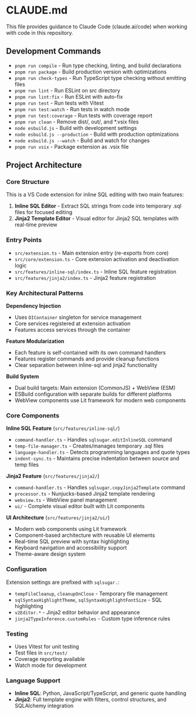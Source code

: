 # CLAUDE.md

This file provides guidance to Claude Code (claude.ai/code) when working with code in this repository.

## Development Commands

- `pnpm run compile` - Run type checking, linting, and build declarations
- `pnpm run package` - Build production version with optimizations
- `pnpm run check-types` - Run TypeScript type checking without emitting files
- `pnpm run lint` - Run ESLint on src directory
- `pnpm run lint:fix` - Run ESLint with auto-fix
- `pnpm run test` - Run tests with Vitest
- `pnpm run test:watch` - Run tests in watch mode
- `pnpm run test:coverage` - Run tests with coverage report
- `pnpm run clean` - Remove dist/, out/, and *.vsix files
- `node esbuild.js` - Build with development settings
- `node esbuild.js --production` - Build with production optimizations
- `node esbuild.js --watch` - Build and watch for changes
- `pnpm run vsix` - Package extension as .vsix file

## Project Architecture

### Core Structure
This is a VS Code extension for inline SQL editing with two main features:

1. **Inline SQL Editor** - Extract SQL strings from code into temporary .sql files for focused editing
2. **Jinja2 Template Editor** - Visual editor for Jinja2 SQL templates with real-time preview

### Entry Points
- `src/extension.ts` - Main extension entry (re-exports from core)
- `src/core/extension.ts` - Core extension activation and deactivation logic
- `src/features/inline-sql/index.ts` - Inline SQL feature registration
- `src/features/jinja2/index.ts` - Jinja2 feature registration

### Key Architectural Patterns

**Dependency Injection**
- Uses `DIContainer` singleton for service management
- Core services registered at extension activation
- Features access services through the container

**Feature Modularization**
- Each feature is self-contained with its own command handlers
- Features register commands and provide cleanup functions
- Clear separation between inline-sql and jinja2 functionality

**Build System**
- Dual build targets: Main extension (CommonJS) + WebView (ESM)
- ESBuild configuration with separate builds for different platforms
- WebView components use Lit framework for modern web components

### Core Components

**Inline SQL Feature** (`src/features/inline-sql/`)
- `command-handler.ts` - Handles `sqlsugar.editInlineSQL` command
- `temp-file-manager.ts` - Creates/manages temporary .sql files
- `language-handler.ts` - Detects programming languages and quote types
- `indent-sync.ts` - Maintains precise indentation between source and temp files

**Jinja2 Feature** (`src/features/jinja2/`)
- `command-handler.ts` - Handles `sqlsugar.copyJinja2Template` command
- `processor.ts` - Nunjucks-based Jinja2 template rendering
- `webview.ts` - WebView panel management
- `ui/` - Complete visual editor built with Lit components

**UI Architecture** (`src/features/jinja2/ui/`)
- Modern web components using Lit framework
- Component-based architecture with reusable UI elements
- Real-time SQL preview with syntax highlighting
- Keyboard navigation and accessibility support
- Theme-aware design system

### Configuration
Extension settings are prefixed with `sqlsugar.`:
- `tempFileCleanup`, `cleanupOnClose` - Temporary file management
- `sqlSyntaxHighlightTheme`, `sqlSyntaxHighlightFontSize` - SQL highlighting
- `v2Editor.*` - Jinja2 editor behavior and appearance
- `jinja2TypeInference.customRules` - Custom type inference rules

### Testing
- Uses Vitest for unit testing
- Test files in `src/test/`
- Coverage reporting available
- Watch mode for development

### Language Support
- **Inline SQL**: Python, JavaScript/TypeScript, and generic quote handling
- **Jinja2**: Full template engine with filters, control structures, and SQLAlchemy integration